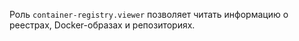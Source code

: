 Роль `container-registry.viewer` позволяет читать информацию о реестрах, Docker-образах и репозиториях.